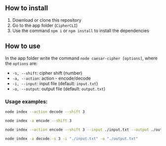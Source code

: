 
## How to install

1. Download or clone this repository
2. Go to the app folder (`CipherCLI`)
3. Use the command `npm i` or `npm install` to install the dependencies

## How to use

In the app folder write the command `node caesar-cipher [options]`, where the `options` are:
* `-s, --shift`: cipher shift (number)
* `-a, --action`: action - encode/decode 
* `-i, --input`: input file (default: `input.txt`)
* `-o, --output`: output file (default: `output.txt`)

### Usage examples:

```bash
node index --action decode --shift 3

```
```bash
node index -a encode --shift 3
```

```bash
node index --action encode --shift 3 --input ./input.txt --output ./output.txt
```

```bash
node index -a decode -s 3 -i "./input.txt" -o "./output.txt"
```